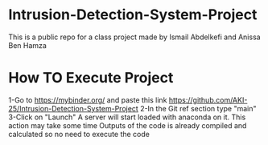 # Intrusion-Detection-System-Project
This is a public repo for a class project 
made by Ismail Abdelkefi and Anissa Ben Hamza
# How TO Execute Project
1-Go to https://mybinder.org/ and paste this link 
https://github.com/AKI-25/Intrusion-Detection-System-Project
2-In the Git ref section type "main"
3-Click on "Launch"
A server will start loaded with anaconda on it. This action may take some time
Outputs of the code is already compiled and calculated so no need to execute the code
